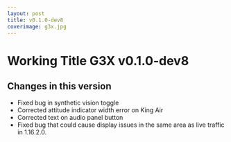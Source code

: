 ```yaml
---
layout: post
title: v0.1.0-dev8
coverimage: g3x.jpg
---
```

# Working Title G3X v0.1.0-dev8
## Changes in this version

* Fixed bug in synthetic vision toggle
* Corrected attitude indicator width error on King Air
* Corrected text on audio panel button
* Fixed bug that could cause display issues in the same area as live traffic in 1.16.2.0.
